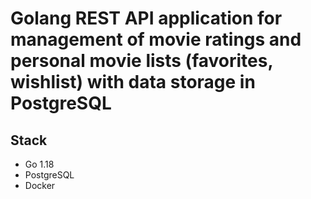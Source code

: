 # Golang REST API application for management of movie ratings and personal movie lists (favorites, wishlist) with data storage in PostgreSQL

## Stack

 - Go 1.18 
 - PostgreSQL 
 - Docker